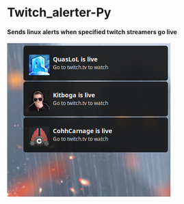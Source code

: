 # Twitch_alerter-Py

#### Sends linux alerts when specified twitch streamers go live

<img src="Notification-test.png" alt="Notification example">
